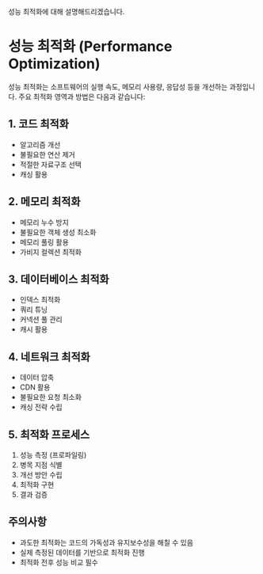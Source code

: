 성능 최적화에 대해 설명해드리겠습니다.

# 성능 최적화 (Performance Optimization)

성능 최적화는 소프트웨어의 실행 속도, 메모리 사용량, 응답성 등을 개선하는 과정입니다. 주요 최적화 영역과 방법은 다음과 같습니다:

## 1. 코드 최적화
- 알고리즘 개선
- 불필요한 연산 제거
- 적절한 자료구조 선택
- 캐싱 활용

## 2. 메모리 최적화
- 메모리 누수 방지
- 불필요한 객체 생성 최소화
- 메모리 풀링 활용
- 가비지 컬렉션 최적화

## 3. 데이터베이스 최적화
- 인덱스 최적화
- 쿼리 튜닝
- 커넥션 풀 관리
- 캐시 활용

## 4. 네트워크 최적화
- 데이터 압축
- CDN 활용
- 불필요한 요청 최소화
- 캐싱 전략 수립

## 5. 최적화 프로세스
1. 성능 측정 (프로파일링)
2. 병목 지점 식별
3. 개선 방안 수립
4. 최적화 구현
5. 결과 검증

## 주의사항
- 과도한 최적화는 코드의 가독성과 유지보수성을 해칠 수 있음
- 실제 측정된 데이터를 기반으로 최적화 진행
- 최적화 전후 성능 비교 필수